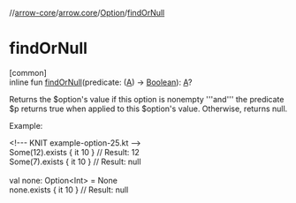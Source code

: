 //[arrow-core](../../../index.md)/[arrow.core](../index.md)/[Option](index.md)/[findOrNull](find-or-null.md)

# findOrNull

[common]\
inline fun [findOrNull](find-or-null.md)(predicate: ([A](index.md)) -&gt; [Boolean](https://kotlinlang.org/api/latest/jvm/stdlib/kotlin/-boolean/index.html)): [A](index.md)?

Returns the $option's value if this option is nonempty '''and''' the predicate $p returns true when applied to this $option's value. Otherwise, returns null.

Example:

&lt;!--- KNIT example-option-25.kt --&gt;\
Some(12).exists { it 10 } // Result: 12\
Some(7).exists { it 10 }  // Result: null\
\
val none: Option&lt;Int&gt; = None\
none.exists { it 10 }      // Result: null<!--- KNIT example-option-26.kt -->
